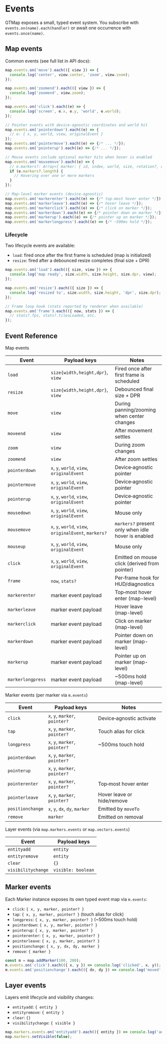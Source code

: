 # Events

GTMap exposes a small, typed event system. You subscribe with `events.on(name).each(handler)` or await one occurrence with `events.once(name)`.

## Map events

Common events (see full list in API docs):

```ts
map.events.on('move').each(({ view }) => {
  console.log('center', view.center, 'zoom', view.zoom);
});

map.events.on('zoomend').each(({ view }) => {
  console.log('zoomend', view.zoom);
});

map.events.on('click').each((e) => {
  console.log('screen', e.x, e.y, 'world', e.world);
});

// Pointer events with device-agnostic coordinates and world hit
map.events.on('pointerdown').each((e) => {
  // e: { x, y, world, view, originalEvent }
});
map.events.on('pointermove').each((e) => {/* ... */});
map.events.on('pointerup').each((e) => {/* ... */});

// Mouse events include optional marker hits when hover is enabled
map.events.on('mousemove').each((e) => {
  // e.markers?: Array<{ marker: { id, index, world, size, rotation?, data? }, icon: { id, iconPath, width, height, anchorX, anchorY } }>
  if (e.markers?.length) {
    // Hovering over one or more markers
  }
});

// Map-level marker events (device-agnostic)
map.events.on('markerenter').each((e) => {/* top-most hover enter */});
map.events.on('markerleave').each((e) => {/* hover leave */});
map.events.on('markerclick').each((e) => {/* click on marker */});
map.events.on('markerdown').each((e) => {/* pointer down on marker */});
map.events.on('markerup').each((e) => {/* pointer up on marker */});
map.events.on('markerlongpress').each((e) => {/* ~500ms hold */});
```

### Lifecycle

Two lifecycle events are available:

- `load`: fired once after the first frame is scheduled (map is initialized)
- `resize`: fired after a debounced resize completes (final size + DPR)

```ts
map.events.on('load').each(({ size, view }) => {
  console.log('map ready', size.width, size.height, size.dpr, view);
});

map.events.on('resize').each(({ size }) => {
  console.log('resized to', size.width, size.height, 'dpr', size.dpr);
});

// Frame loop hook (stats reported by renderer when available)
map.events.on('frame').each(({ now, stats }) => {
  // stats?.fps, stats?.tilesLoaded, etc.
});
```

## Event Reference

Map events

| Event        | Payload keys                                  | Notes |
|--------------|-----------------------------------------------|-------|
| `load`       | `size{width,height,dpr}`, `view`               | Fired once after first frame is scheduled |
| `resize`     | `size{width,height,dpr}`, `view`               | Debounced final size + DPR |
| `move`       | `view`                                         | During panning/zooming when center changes |
| `moveend`    | `view`                                         | After movement settles |
| `zoom`       | `view`                                         | During zoom changes |
| `zoomend`    | `view`                                         | After zoom settles |
| `pointerdown`| `x`, `y`, `world`, `view`, `originalEvent`     | Device‑agnostic pointer |
| `pointermove`| `x`, `y`, `world`, `view`, `originalEvent`     | Device‑agnostic pointer |
| `pointerup`  | `x`, `y`, `world`, `view`, `originalEvent`     | Device‑agnostic pointer |
| `mousedown`  | `x`, `y`, `world`, `view`, `originalEvent`     | Mouse only |
| `mousemove`  | `x`, `y`, `world`, `view`, `originalEvent`, `markers?` | `markers?` present only when idle hover is enabled |
| `mouseup`    | `x`, `y`, `world`, `view`, `originalEvent`     | Mouse only |
| `click`      | `x`, `y`, `world`, `view`, `originalEvent`     | Emitted on mouse click (derived from pointer) |
| `frame`      | `now`, `stats?`                                | Per‑frame hook for HUD/diagnostics |
| `markerenter`| marker event payload                           | Top‑most hover enter (map-level) |
| `markerleave`| marker event payload                           | Hover leave (map-level) |
| `markerclick`| marker event payload                           | Click on marker (map-level) |
| `markerdown` | marker event payload                           | Pointer down on marker (map-level) |
| `markerup`   | marker event payload                           | Pointer up on marker (map-level) |
| `markerlongpress` | marker event payload                      | ~500ms hold (map-level) |

Marker events (per marker via `m.events`)

| Event            | Payload keys                               | Notes |
|------------------|--------------------------------------------|-------|
| `click`          | `x`, `y`, `marker`, `pointer?`             | Device‑agnostic activate |
| `tap`            | `x`, `y`, `marker`, `pointer?`             | Touch alias for click |
| `longpress`      | `x`, `y`, `marker`, `pointer?`             | ~500ms touch hold |
| `pointerdown`    | `x`, `y`, `marker`, `pointer?`             | |
| `pointerup`      | `x`, `y`, `marker`, `pointer?`             | |
| `pointerenter`   | `x`, `y`, `marker`, `pointer?`             | Top‑most hover enter |
| `pointerleave`   | `x`, `y`, `marker`, `pointer?`             | Hover leave or hide/remove |
| `positionchange` | `x`, `y`, `dx`, `dy`, `marker`             | Emitted by `moveTo` |
| `remove`         | `marker`                                   | Emitted on removal |

Layer events (via `map.markers.events` or `map.vectors.events`)

| Event             | Payload keys              |
|-------------------|---------------------------|
| `entityadd`       | `entity`                  |
| `entityremove`    | `entity`                  |
| `clear`           | `{}`                      |
| `visibilitychange`| `visible: boolean`        |

## Marker events

Each Marker instance exposes its own typed event map via `m.events`:

- `click`: `{ x, y, marker, pointer? }`
- `tap`: `{ x, y, marker, pointer? }` (touch alias for click)
- `longpress`: `{ x, y, marker, pointer? }` (~500ms touch hold)
- `pointerdown`: `{ x, y, marker, pointer? }`
- `pointerup`: `{ x, y, marker, pointer? }`
- `pointerenter`: `{ x, y, marker, pointer? }`
- `pointerleave`: `{ x, y, marker, pointer? }`
- `positionchange`: `{ x, y, dx, dy, marker }`
- `remove`: `{ marker }`

```ts
const m = map.addMarker(100, 200);
m.events.on('click').each(({ x, y }) => console.log('clicked', x, y));
m.events.on('positionchange').each(({ dx, dy }) => console.log('moved', dx, dy));
```

## Layer events

Layers emit lifecycle and visibility changes:

- `entityadd`: `{ entity }`
- `entityremove`: `{ entity }`
- `clear`: `{}`
- `visibilitychange`: `{ visible }`

```ts
map.markers.events.on('entityadd').each(({ entity }) => console.log('added', entity.id));
map.markers.setVisible(false);
```
